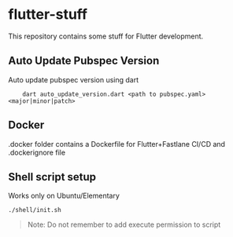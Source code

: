 # flutter-stuff

This repository contains some stuff for Flutter development.

## Auto Update Pubspec Version

Auto update pubspec version using dart

```console
    dart auto_update_version.dart <path to pubspec.yaml> <major|minor|patch>
```

## Docker

.docker folder contains a Dockerfile for Flutter+Fastlane CI/CD and .dockerignore file

## Shell script setup

Works only on Ubuntu/Elementary

```console
./shell/init.sh
```

> Note: Do not remember to add execute permission to script